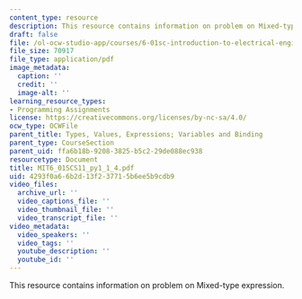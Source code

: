 ```yaml
---
content_type: resource
description: This resource contains information on problem on Mixed-type expression.
draft: false
file: /ol-ocw-studio-app/courses/6-01sc-introduction-to-electrical-engineering-and-computer-science-i-spring-2011/4293f0a66b2d13f237715b6ee5b9cdb9_MIT6_01SCS11_py1_1_4.pdf
file_size: 70917
file_type: application/pdf
image_metadata:
  caption: ''
  credit: ''
  image-alt: ''
learning_resource_types:
- Programming Assignments
license: https://creativecommons.org/licenses/by-nc-sa/4.0/
ocw_type: OCWFile
parent_title: Types, Values, Expressions; Variables and Binding
parent_type: CourseSection
parent_uid: ffa6b18b-9208-3825-b5c2-29de088ec938
resourcetype: Document
title: MIT6_01SCS11_py1_1_4.pdf
uid: 4293f0a6-6b2d-13f2-3771-5b6ee5b9cdb9
video_files:
  archive_url: ''
  video_captions_file: ''
  video_thumbnail_file: ''
  video_transcript_file: ''
video_metadata:
  video_speakers: ''
  video_tags: ''
  youtube_description: ''
  youtube_id: ''
---
```

This resource contains information on problem on Mixed-type expression.